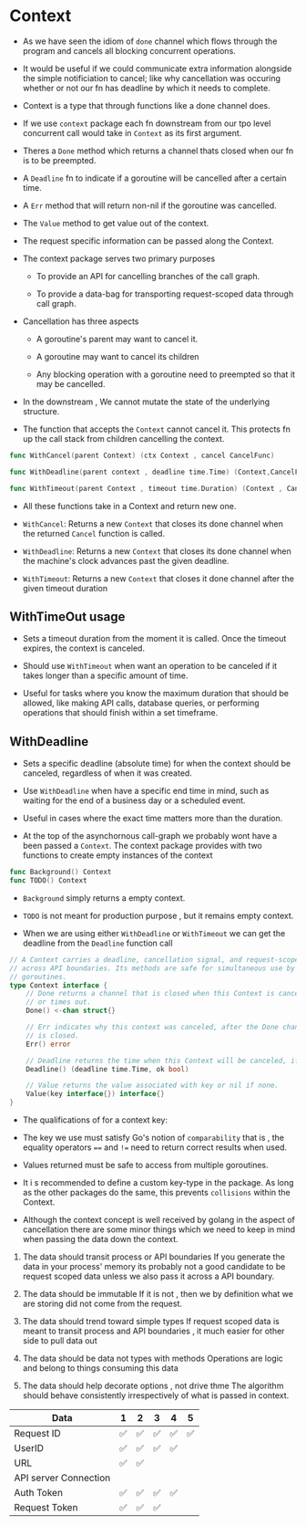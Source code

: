 # Context

- As we have seen the idiom of ``done`` channel which flows through the program and cancels all blocking concurrent operations.

- It would be useful if we could communicate extra information alongside the simple notificiation to cancel; like why cancellation was occuring whether or not our fn has deadline by which it needs to complete.

- Context is a type that through functions like a done channel does.

- If we use ``context`` package each fn downstream from our tpo level concurrent call would take in ``Context`` as its first argument.

- Theres a ``Done`` method which returns a channel thats closed when our fn is to be preempted.

- A ``Deadline`` fn to indicate if a goroutine will be cancelled after a certain time.

- A ``Err`` method that will return non-nil if the goroutine was cancelled.

- The ``Value`` method to get value out of the context.

- The request specific information can be passed along the Context.

- The context package serves two primary  purposes
    - To provide an API for cancelling branches of the call graph.

    - To provide a data-bag for transporting request-scoped data through call graph.

- Cancellation has three aspects

    - A goroutine's parent may want to cancel it.

    - A goroutine may want to cancel its children

    - Any blocking operation with a goroutine need to preempted so that it may be cancelled.


- In the downstream , We cannot mutate the state of the underlying structure.

- The function that accepts the ``Context`` cannot cancel it. This protects fn up the call stack from children cancelling the context.

```go
func WithCancel(parent Context) (ctx Context , cancel CancelFunc)

func WithDeadline(parent context , deadline time.Time) (Context,CancelFunc)

func WithTimeout(parent Context , timeout time.Duration) (Context , CancelFunc)
```

- All these functions take in a Context and return new one. 

- ``WithCancel``: Returns a new ``Context`` that closes its done channel when the returned ``Cancel`` function is called.

- ``WithDeadline``: Returns a new ``Context`` that closes its done channel when the machine's clock advances past the given deadline.

- ``WithTimeout``: Returns a new ``Context`` that closes it done channel after the given timeout duration 

## WithTimeOut usage

- Sets a timeout duration from the moment it is called. Once the timeout expires, the context is canceled.

- Should use ``WithTimeout`` when  want an operation to be canceled if it takes longer than a specific amount of time.

- Useful for tasks where you know the maximum duration that should be allowed, like making API calls, database queries, or performing operations that should finish within a set timeframe.

## WithDeadline

- Sets a specific deadline (absolute time) for when the context should be canceled, regardless of when it was created.

- Use ``WithDeadline`` when have a specific end time in mind, such as waiting for the end of a business day or a scheduled event.

- Useful in cases where the exact time matters more than the duration.

- At the top of the asynchornous call-graph we probably wont have a been passed a ``Context``. The context package provides with two functions to create empty instances of the context

```go
func Background() Context
func TODO() Context
```

- ``Background`` simply returns a empty context.

- ``TODO`` is not meant for production purpose , but it remains empty context.

- When we are using either ``WithDeadline`` or ``WithTimeout`` we can get the deadline from the ``Deadline``  function call


```go
// A Context carries a deadline, cancellation signal, and request-scoped values
// across API boundaries. Its methods are safe for simultaneous use by multiple
// goroutines.
type Context interface {
    // Done returns a channel that is closed when this Context is canceled
    // or times out.
    Done() <-chan struct{}

    // Err indicates why this context was canceled, after the Done channel
    // is closed.
    Err() error

    // Deadline returns the time when this Context will be canceled, if any.
    Deadline() (deadline time.Time, ok bool)

    // Value returns the value associated with key or nil if none.
    Value(key interface{}) interface{}
}

```

- The qualifications of for a context key:

- The key we use must satisfy Go's notion of ``comparability`` that is , the equality operators ``==`` and ``!=`` need to return correct results when used.

- Values returned must be safe to access from multiple goroutines.

- It i s recommended to define a custom key-type in the package. As long as the other packages do the same, this prevents ``collisions`` within the Context.

- Although the context concept is well received by golang in the aspect of cancellation there are some minor things which we need to keep in mind when passing the data down the context.

1) The data should transit process or API boundaries
    If you generate the data in your process' memory its probably not a good candidate to be request scoped data unless we also pass it across a API boundary.

2) The data should be immutable
    If it is not , then we by definition what we are storing did not come from the request.

3) The data should trend toward simple types
    If request scoped data is meant to transit process and API boundaries , it much easier for other side to pull data out

4) The data should be data not types with methods
    Operations are logic and belong to things consuming this data

5) The data should help decorate options , not drive thme
    The algorithm should behave consistently irrespectively of what is passed in context.


| Data  | 1  | 2  | 3  | 4  | 5  |
|---|---|---|---|---|---|
|  Request ID | ✅ |  ✅ | ✅  | ✅  |  ✅ |
|  UserID | ✅  |  ✅ | ✅  | ✅  |   |
|  URL | ✅  | ✅  |   |   |   |
|  API server Connection |   |   |   |   |   |
|  Auth Token |✅ | ✅  |   ✅|  ✅ |   |
| Request Token | ✅| ✅| ✅| | |





